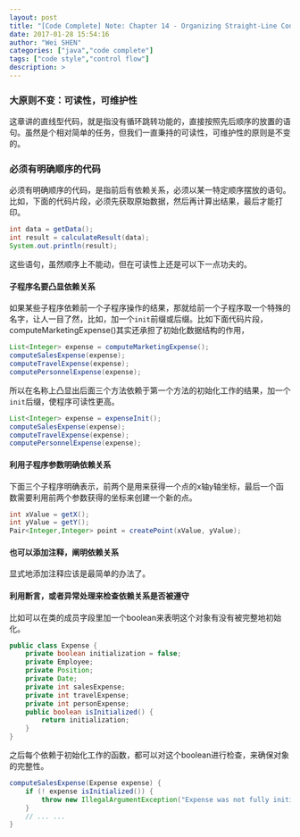 ```yaml
---
layout: post
title: "[Code Complete] Note: Chapter 14 - Organizing Straight-Line Code"
date: 2017-01-28 15:54:16
author: "Wei SHEN"
categories: ["java","code complete"]
tags: ["code style","control flow"]
description: >
---
```


### 大原则不变：可读性，可维护性
这章讲的直线型代码，就是指没有循环跳转功能的，直接按照先后顺序的放置的语句。虽然是个相对简单的任务，但我们一直秉持的可读性，可维护性的原则是不变的。

### 必须有明确顺序的代码
必须有明确顺序的代码，是指前后有依赖关系，必须以某一特定顺序摆放的语句。比如，下面的代码片段，必须先获取原始数据，然后再计算出结果，最后才能打印。
```java
int data = getData();
int result = calculateResult(data);
System.out.println(result);
```
这些语句，虽然顺序上不能动，但在可读性上还是可以下一点功夫的。

#### 子程序名要凸显依赖关系
如果某些子程序依赖前一个子程序操作的结果，那就给前一个子程序取一个特殊的名字，让人一目了然，比如，加一个`init`前缀或后缀。比如下面代码片段，computeMarketingExpense()其实还承担了初始化数据结构的作用，
```java
List<Integer> expense = computeMarketingExpense();
computeSalesExpense(expense);
computeTravelExpense(expense);
computePersonnelExpense(expense);
```
所以在名称上凸显出后面三个方法依赖于第一个方法的初始化工作的结果，加一个`init`后缀，使程序可读性更高。
```java
List<Integer> expense = expenseInit();
computeSalesExpense(expense);
computeTravelExpense(expense);
computePersonnelExpense(expense);
```

#### 利用子程序参数明确依赖关系
下面三个子程序明确表示，前两个是用来获得一个点的x轴y轴坐标，最后一个函数需要利用前两个参数获得的坐标来创建一个新的点。
```java
int xValue = getX();
int yValue = getY();
Pair<Integer,Integer> point = createPoint(xValue, yValue);
```

#### 也可以添加注释，阐明依赖关系
显式地添加注释应该是最简单的办法了。

#### 利用断言，或者异常处理来检查依赖关系是否被遵守
比如可以在类的成员字段里加一个boolean来表明这个对象有没有被完整地初始化。
```java
public class Expense {
    private boolean initialization = false;
    private Employee;
    private Position;
    private Date;
    private int salesExpense;
    private int travelExpense;
    private int personExpense;
    public boolean isInitialized() {
        return initialization;
    }
}
```
之后每个依赖于初始化工作的函数，都可以对这个boolean进行检查，来确保对象的完整性。
```java
computeSalesExpense(Expense expense) {
    if (! expense isInitialized()) {
        throw new IllegalArgumentException("Expense was not fully initialized!");
    }
    // ... ...
}
```

